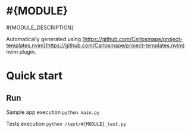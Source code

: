 # #{MODULE}  
#{MODULE_DESCRIPTION}

Automatically generated using [https://github.com/Carlosmape/project-templates.nvim](https://github.com/Carlosmape/project-templates.nvim) nvim plugin.

# Quick start

## Run

Sample app execution `python main.py`

Tests execution `python /test/#{MODULE}_test.py`
